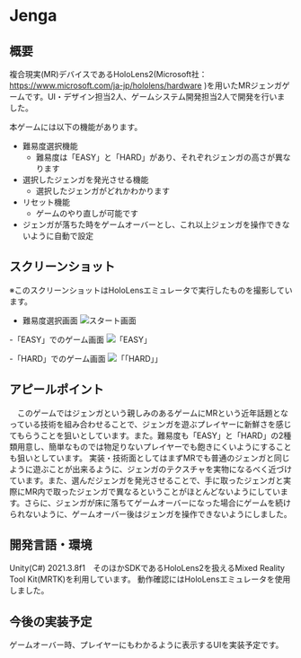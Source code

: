 # Jenga

## 概要
複合現実(MR)デバイスであるHoloLens2(Microsoft社：https://www.microsoft.com/ja-jp/hololens/hardware )を用いたMRジェンガゲームです。UI・デザイン担当2人、ゲームシステム開発担当2人で開発を行いました。

本ゲームには以下の機能があります。
- 難易度選択機能
  - 難易度は「EASY」と「HARD」があり、それぞれジェンガの高さが異なります
- 選択したジェンガを発光させる機能
  - 選択したジェンガがどれかわかります
- リセット機能
  - ゲームのやり直しが可能です
- ジェンガが落ちた時をゲームオーバーとし、これ以上ジェンガを操作できないように自動で設定

## スクリーンショット
※このスクリーンショットはHoloLensエミュレータで実行したものを撮影しています。
- 難易度選択画面
![スタート画面](https://github.com/Yolog6101/Jenga/assets/72485319/3ebabce9-e6ca-4291-89ae-a6edcc8a8ae8)

-「EASY」でのゲーム画面
![「EASY」](https://github.com/Yolog6101/Jenga/assets/72485319/67e79b15-bdd1-4d9c-83fc-f9f6dc714ba5)

-「HARD」でのゲーム画面
![「「HARD」」](https://github.com/Yolog6101/Jenga/assets/72485319/7068e2d6-ca79-4dac-bd94-7cf8c257bc81)


## アピールポイント
　このゲームではジェンガという親しみのあるゲームにMRという近年話題となっている技術を組み合わせることで、ジェンガを遊ぶプレイヤーに新鮮さを感じてもらうことを狙いとしています。また。難易度も「EASY」と「HARD」の2種類用意し、簡単なものでは物足りないプレイヤーでも飽きにくいようにすることも狙いとしています。
 実装・技術面としてはまずMRでも普通のジェンガと同じように遊ぶことが出来るように、ジェンガのテクスチャを実物になるべく近づけています。また、選んだジェンガを発光させることで、手に取ったジェンガと実際にMR内で取ったジェンガで異なるということがほとんどないようにしています。さらに、ジェンガが床に落ちてゲームオーバーになった場合にゲームを続けられないように、ゲームオーバー後はジェンガを操作できないようにしました。
 
## 開発言語・環境
Unity(C#) 2021.3.8f1　そのほかSDKであるHoloLens2を扱えるMixed Reality Tool Kit(MRTK)を利用しています。
動作確認にはHoloLensエミュレータを使用しました。

## 今後の実装予定
ゲームオーバー時、プレイヤーにもわかるように表示するUIを実装予定です。
